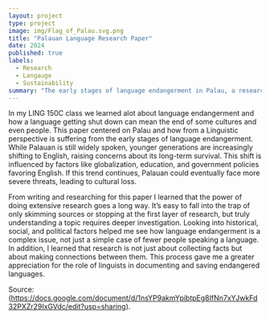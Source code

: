 ```yaml
---
layout: project
type: project
image: img/Flag_of_Palau.svg.png
title: "Palauan Language Research Paper"
date: 2024
published: true
labels:
  - Research
  - Langauge
  - Sustainability
summary: "The early stages of language endangerment in Palau, a research paper for LING 150C"
---
```


In my LING 150C class we learned alot about language endangerment and how a language getting shut down can mean the end of some cultures and even people. This paper centered on Palau and how from a Linguistic perspective is suffering from the early stages of language endangerment. While Palauan is still widely spoken, younger generations are increasingly shifting to English, raising concerns about its long-term survival. This shift is influenced by factors like globalization, education, and government policies favoring English. If this trend continues, Palauan could eventually face more severe threats, leading to cultural loss.

From writing and researching for this paper I learned that the power of doing extensive research goes a long way.  It’s easy to fall into the trap of only skimming sources or stopping at the first layer of research, but truly understanding a topic requires deeper investigation. Looking into historical, social, and political factors helped me see how language endangerment is a complex issue, not just a simple case of fewer people speaking a language. In addition, I learned that research is not just about collecting facts but about making connections between them. This process gave me a greater appreciation for the role of linguists in documenting and saving endangered languages.


Source: (https://docs.google.com/document/d/1nsYP9akmYpibtpEg8IfNn7xYJwkFd32PXZr29IxGVdc/edit?usp=sharing).
